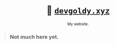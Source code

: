 <div align="center">

  # 🌇 [``devgoldy.xyz``](https://devgoldy.xyz/)

  <sub>My website.</sub>

</div>

> ### Not much here yet.